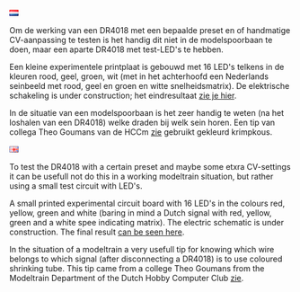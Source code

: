 ![Nederlandse vlag](../../images/nl.gif)

Om de werking van een DR4018 met een bepaalde preset en of handmatige CV-aanpassing te testen is het handig dit niet in de modelspoorbaan te doen, maar een aparte DR4018 met test-LED's te hebben.

Een kleine experimentele printplaat is gebouwd met 16 LED's telkens in de kleuren rood, geel, groen, wit (met in het achterhoofd een Nederlands seinbeeld met rood, geel en groen en witte snelheidsmatrix). De elektrische schakeling is under construction; het eindresultaat [zie je hier](./images/DR4018testcircuit.png).

In de situatie van een modelspoorbaan is het zeer handig te weten (na het loshalen van een DR4018) welke draden bij welk sein horen. Een tip van collega Theo Goumans van de HCCm [zie](./images/DR4018_modeltrainsituation.jpg) gebruikt gekleurd krimpkous.

![English flag](../../images/gb.gif)

To test the DR4018 with a certain preset and maybe some etxra CV-settings it can be usefull not do this in a working modeltrain situation, but rather using a small test circuit with LED's.

A small printed experimental circuit board with 16 LED's in the colours red, yellow, green and white (baring in mind a Dutch signal with red, yellow, green and a white spee indicating matrix). The electric schematic is under construction. The final result [can be seen here](./images/DR4018testcircuit.png).

In the situation of a modeltrain a very usefull tip for knowing which wire belongs to which signal (after disconnecting a DR4018) is to use coloured shrinking tube. This tip came from a college Theo Goumans from the Modeltrain Department of the Dutch Hobby Computer Club [zie](./images/DR4018_modeltrainsituation.jpg).
